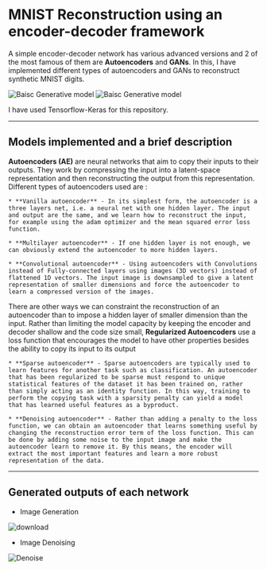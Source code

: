 # MNIST Reconstruction using an encoder-decoder framework

A simple encoder-decoder network has various advanced versions and 2 of the most famous of them are **Autoencoders** and **GANs**. In this, I have implemented different types of autoencoders and GANs to reconstruct synthetic MNIST digits. 

![Baisc Generative model](https://user-images.githubusercontent.com/47540320/115956529-eaaef780-a51a-11eb-90a3-e87d3e3cc144.png) ![Baisc Generative model](https://user-images.githubusercontent.com/47540320/115956575-2cd83900-a51b-11eb-96a5-4219b4059cb3.png)


I have used Tensorflow-Keras for this repository.

---

## Models implemented and a brief description

**Autoencoders (AE)** are neural networks that aim to copy their inputs to their outputs. They work by compressing the input into a latent-space representation and then reconstructing the output from this representation. Different types of autoencoders used are : 

```
* **Vanilla autoencoder** - In its simplest form, the autoencoder is a three layers net, i.e. a neural net with one hidden layer. The input and output are the same, and we learn how to reconstruct the input, for example using the adam optimizer and the mean squared error loss function.

* **Multilayer autoencoder** - If one hidden layer is not enough, we can obviously extend the autoencoder to more hidden layers.

* **Convolutional autoencoder** - Using autoencoders with Convolutions instead of Fully-connected layers using images (3D vectors) instead of flattened 1D vectors. The input image is downsampled to give a latent representation of smaller dimensions and force the autoencoder to learn a compressed version of the images.
```

There are other ways we can constraint the reconstruction of an autoencoder than to impose a hidden layer of smaller dimension than the input. Rather than limiting the model capacity by keeping the encoder and decoder shallow and the code size small, **Regularized Autoencoders** use a loss function that encourages the model to have other properties besides the ability to copy its input to its output

```
* **Sparse autoencoder** - Sparse autoencoders are typically used to learn features for another task such as classification. An autoencoder that has been regularized to be sparse must respond to unique statistical features of the dataset it has been trained on, rather than simply acting as an identity function. In this way, training to perform the copying task with a sparsity penalty can yield a model that has learned useful features as a byproduct.

* **Denoising autoencoder** - Rather than adding a penalty to the loss function, we can obtain an autoencoder that learns something useful by changing the reconstruction error term of the loss function. This can be done by adding some noise to the input image and make the autoencoder learn to remove it. By this means, the encoder will extract the most important features and learn a more robust representation of the data.

```

---

## Generated outputs of each network

* Image Generation 

![download](https://user-images.githubusercontent.com/47540320/115105406-4823d100-9f7c-11eb-89e7-04a8f5385908.png)

* Image Denoising

![Denoise](https://user-images.githubusercontent.com/47540320/115971741-d6451c00-a567-11eb-9ccf-883839bf9405.JPG)


